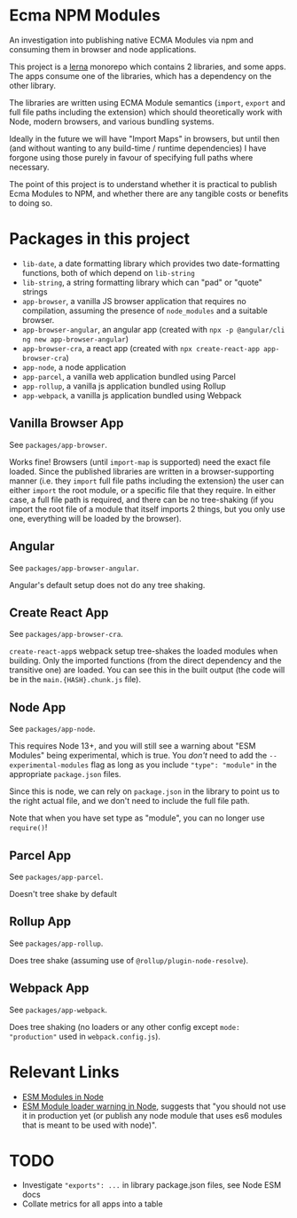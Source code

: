 # Ecma NPM Modules

An investigation into publishing native ECMA Modules via npm and consuming them in browser and node applications.

This project is a [lerna]() monorepo which contains 2 libraries, and some apps. The apps consume one of the libraries, which has a dependency on the other library.

The libraries are written using ECMA Module semantics (`import`, `export` and full file paths including the extension) which should theoretically work with Node, modern browsers, and various bundling systems.

Ideally in the future we will have "Import Maps" in browsers, but until then (and without wanting to any build-time / runtime dependencies) I have forgone using those purely in favour of specifying full paths where necessary.

The point of this project is to understand whether it is practical to publish Ecma Modules to NPM, and whether there are any tangible costs or benefits to doing so.

# Packages in this project

- `lib-date`, a date formatting library which provides two date-formatting functions, both of which depend on `lib-string`
- `lib-string`, a string formatting library which can "pad" or "quote" strings
- `app-browser`, a vanilla JS browser application that requires no compilation, assuming the presence of `node_modules` and a suitable browser.
- `app-browser-angular`, an angular app (created with `npx -p @angular/cli ng new app-browser-angular`)
- `app-browser-cra`, a react app (created with `npx create-react-app app-browser-cra`)
- `app-node`, a node application
- `app-parcel`, a vanilla web application bundled using Parcel
- `app-rollup`, a vanilla js application bundled using Rollup
- `app-webpack`, a vanilla js application bundled using Webpack

## Vanilla Browser App

See `packages/app-browser`.

Works fine! Browsers (until `import-map` is supported) need the exact file loaded. Since the published libraries are written in a browser-supporting manner (i.e. they `import` full file paths including the extension) the user can either `import` the root module, or a specific file that they require. In either case, a full file path is required, and there can be no tree-shaking (if you import the root file of a module that itself imports 2 things, but you only use one, everything will be loaded by the browser).

## Angular

See `packages/app-browser-angular`.

Angular's default setup does not do any tree shaking.

## Create React App

See `packages/app-browser-cra`.

`create-react-app`s webpack setup tree-shakes the loaded modules when building. Only the imported functions (from the direct dependency and the transitive one) are loaded. You can see this in the built output (the code will be in the `main.{HASH}.chunk.js` file).

## Node App

See `packages/app-node`.

This requires Node 13+, and you will still see a warning about "ESM Modules" being experimental, which is true. You _don't_ need to add the `--experimental-modules` flag as long as you include `"type": "module"` in the appropriate `package.json` files.

Since this is node, we can rely on `package.json` in the library to point us to the right actual file, and we don't need to include the full file path.

Note that when you have set type as "module", you can no longer use `require()`!

## Parcel App

See `packages/app-parcel`.

Doesn't tree shake by default

## Rollup App

See `packages/app-rollup`.

Does tree shake (assuming use of `@rollup/plugin-node-resolve`).

## Webpack App

See `packages/app-webpack`.

Does tree shaking (no loaders or any other config except `mode: "production"` used in `webpack.config.js`).

# Relevant Links

- [ESM Modules in Node](https://nodejs.org/api/esm.html)
- [ESM Module loader warning in Node](https://github.com/nodejs/node/issues/30213), suggests that "you should not use it in production yet (or publish any node module that uses es6 modules that is meant to be used with node)".

# TODO

- Investigate `"exports": ...` in library package.json files, see Node ESM docs
- Collate metrics for all apps into a table
